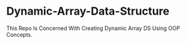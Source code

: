 # Dynamic-Array-Data-Structure
This Repo Is Concerned With Creating Dynamic Array DS Using OOP Concepts.
